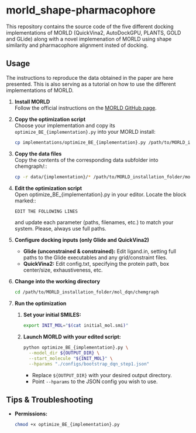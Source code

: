 # morld_shape-pharmacophore
This repository contains the source code of the five different docking implementations of MORLD (QuickVina2, AutoDockGPU, PLANTS, GOLD and GLide) along with a novel implemenation of MORLD using shape similarity and pharmacophore alignment insted of docking. 
## Usage
The instructions to reproduce the data obtained in the paper are here presented. 
This is also serving as a tutorial on how to use the different implementations of MORLD.
1. **Install MORLD**  
   Follow the official instructions on the [MORLD GitHub page](https://github.com/wsjeon92/morld).

2. **Copy the optimization script**  
   Choose your implementation and copy its `optimize_BE_{implementation}.py` into your MORLD install:
   ```bash
   cp implementations/optimize_BE_{implementation}.py /path/to/MORLD_installation_folder/mol_dqn/chemgraph/

3. **Copy the data files**  
   Copy the contents of the corresponding data subfolder into chemgraph/::
   ```bash
   cp -r data/{implementation}/* /path/to/MORLD_installation_folder/mol_dqn/chemgraph/

4. **Edit the optimization script**  
   Open optimize_BE_{implementation}.py in your editor. Locate the block marked::
   ```python
   EDIT THE FOLLOWING LINES
   ```
   and update each parameter (paths, filenames, etc.) to match your system. Please, always use full paths.

5. **Configure docking inputs (only Glide and QuickVina2)**  
   - **Glide (unconstrained & constrained):**
     Edit ligand.in, setting full paths to the Glide executables and any grid/constraint files.
   - **QuickVina2:**
     Edit config.txt, specifying the protein path, box center/size, exhaustiveness, etc.

6. **Change into the working directory**
   ```bash
   cd /path/to/MORLD_installation_folder/mol_dqn/chemgraph

7. **Run the optimization**  
   1. **Set your initial SMILES:**  
      ```bash
      export INIT_MOL="$(cat initial_mol.smi)"
      ```
   2. **Launch MORLD with your edited script:**  
      ```bash
      python optimize_BE_{implementation}.py \
        --model_dir ${OUTPUT_DIR} \
        --start_molecule "${INIT_MOL}" \
        --hparams "./configs/bootstrap_dqn_step1.json"
      ```
      - Replace `${OUTPUT_DIR}` with your desired output directory.  
      - Point `--hparams` to the JSON config you wish to use.

## Tips & Troubleshooting
- **Permissions:**  
  ```bash
  chmod +x optimize_BE_{implementation}.py
